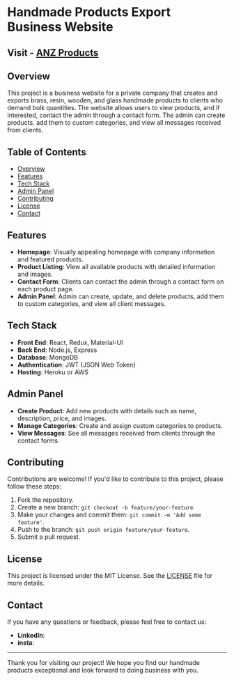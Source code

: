 # Handmade Products Export Business Website

## Visit - [ANZ Products](https://anzproducts.onrender.com)

## Overview
This project is a business website for a private company that creates and exports brass, resin, wooden, and glass handmade products to clients who demand bulk quantities. The website allows users to view products, and if interested, contact the admin through a contact form. The admin can create products, add them to custom categories, and view all messages received from clients.

## Table of Contents
- [Overview](#overview)
- [Features](#features)
- [Tech Stack](#tech-stack)
- [Admin Panel](#admin-panel)
- [Contributing](#contributing)
- [License](#license)
- [Contact](#contact)

## Features
- **Homepage**: Visually appealing homepage with company information and featured products.
- **Product Listing**: View all available products with detailed information and images.
- **Contact Form**: Clients can contact the admin through a contact form on each product page.
- **Admin Panel**: Admin can create, update, and delete products, add them to custom categories, and view all client messages.

## Tech Stack
- **Front End**: React, Redux, Material-UI
- **Back End**: Node.js, Express
- **Database**: MongoDB
- **Authentication**: JWT (JSON Web Token)
- **Hosting**: Heroku or AWS


## Admin Panel
- **Create Product**: Add new products with details such as name, description, price, and images.
- **Manage Categories**: Create and assign custom categories to products.
- **View Messages**: See all messages received from clients through the contact forms.

## Contributing
Contributions are welcome! If you'd like to contribute to this project, please follow these steps:
1. Fork the repository.
2. Create a new branch: `git checkout -b feature/your-feature`.
3. Make your changes and commit them: `git commit -m 'Add some feature'`.
4. Push to the branch: `git push origin feature/your-feature`.
5. Submit a pull request.

## License
This project is licensed under the MIT License. See the [LICENSE](LICENSE) file for more details.

## Contact
If you have any questions or feedback, please feel free to contact us:
- **LinkedIn**: 
- **insta**: 

---

Thank you for visiting our project! We hope you find our handmade products exceptional and look forward to doing business with you.
```
